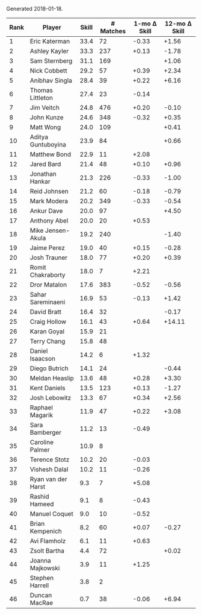 Generated 2018-01-18.

| Rank | Player             | Skill | # Matches | 1-mo Δ Skill | 12-mo Δ Skill |
|------|--------------------|-------|-----------|--------------|---------------|
|    1 | Eric Katerman      |  33.4 |        72 |        -0.33 |         +1.56 |
|    2 | Ashley Kayler      |  33.3 |       237 |        +0.13 |         -1.78 |
|    3 | Sam Sternberg      |  31.1 |       169 |              |         +1.06 |
|    4 | Nick Cobbett       |  29.2 |        57 |        +0.39 |         +2.34 |
|    5 | Anibhav Singla     |  28.4 |        39 |        +0.22 |         +6.16 |
|    6 | Thomas Littleton   |  27.4 |        23 |        -0.14 |               |
|    7 | Jim Veitch         |  24.8 |       476 |        +0.20 |         -0.10 |
|    8 | John Kunze         |  24.6 |       348 |        -0.32 |         +0.35 |
|    9 | Matt Wong          |  24.0 |       109 |              |         +0.41 |
|   10 | Aditya Guntuboyina |  23.9 |        84 |              |         +0.66 |
|   11 | Matthew Bond       |  22.9 |        11 |        +2.08 |               |
|   12 | Jared Bard         |  21.4 |        48 |        +0.10 |         +0.96 |
|   13 | Jonathan Hankar    |  21.3 |       226 |        -0.33 |         -1.00 |
|   14 | Reid Johnsen       |  21.2 |        60 |        -0.18 |         -0.79 |
|   15 | Mark Modera        |  20.2 |       349 |        -0.33 |         -0.54 |
|   16 | Ankur Dave         |  20.0 |        97 |              |         +4.50 |
|   17 | Anthony Abel       |  20.0 |        20 |        +0.53 |               |
|   18 | Mike Jensen-Akula  |  19.2 |       240 |              |         -1.40 |
|   19 | Jaime Perez        |  19.0 |        40 |        +0.15 |         -0.28 |
|   20 | Josh Trauner       |  18.0 |        77 |        +0.20 |         +0.39 |
|   21 | Romit Chakraborty  |  18.0 |         7 |        +2.21 |               |
|   22 | Dror Matalon       |  17.6 |       383 |        -0.52 |         -0.56 |
|   23 | Sahar Sareminaeni  |  16.9 |        53 |        -0.13 |         +1.42 |
|   24 | David Bratt        |  16.4 |        32 |              |         -0.17 |
|   25 | Craig Hollow       |  16.1 |        43 |        +0.64 |        +14.11 |
|   26 | Karan Goyal        |  15.9 |        21 |              |               |
|   27 | Terry Chang        |  15.8 |        48 |              |               |
|   28 | Daniel Isaacson    |  14.2 |         6 |        +1.32 |               |
|   29 | Diego Butrich      |  14.1 |        24 |              |         -0.44 |
|   30 | Meldan Heaslip     |  13.6 |        48 |        +0.28 |         +3.30 |
|   31 | Kent Daniels       |  13.5 |       123 |        +0.13 |         -1.27 |
|   32 | Josh Lebowitz      |  13.3 |        67 |        +0.34 |         +2.56 |
|   33 | Raphael Magarik    |  11.9 |        47 |        +0.22 |         +3.08 |
|   34 | Sara Bamberger     |  11.2 |        13 |        -0.49 |               |
|   35 | Caroline Palmer    |  10.9 |         8 |              |               |
|   36 | Terence Stotz      |  10.2 |        20 |        -0.03 |               |
|   37 | Vishesh Dalal      |  10.2 |        11 |        -0.26 |               |
|   38 | Ryan van der Harst |   9.3 |         7 |        +5.08 |               |
|   39 | Rashid Hameed      |   9.1 |         8 |        -0.43 |               |
|   40 | Manuel Coquet      |   9.0 |        10 |        -0.52 |               |
|   41 | Brian Kempenich    |   8.2 |        60 |        +0.07 |         -0.27 |
|   42 | Avi Flamholz       |   6.1 |        11 |        +0.63 |               |
|   43 | Zsolt Bartha       |   4.4 |        72 |              |         +0.02 |
|   44 | Joanna Majkowski   |   3.9 |        11 |        +1.25 |               |
|   45 | Stephen Harrell    |   3.8 |         2 |              |               |
|   46 | Duncan MacRae      |   0.7 |        38 |        -0.06 |         +6.94 |